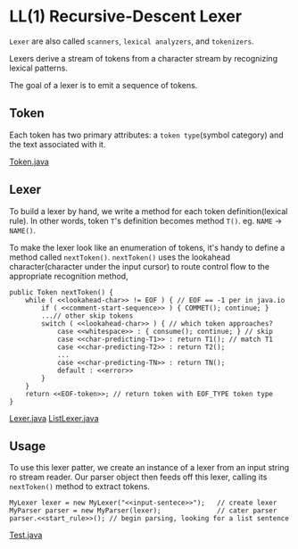 # LL(1) Recursive-Descent Lexer

`Lexer` are also called `scanners`, `lexical analyzers`, and `tokenizers`.

Lexers derive a stream of tokens from a character stream by recognizing lexical patterns.

The goal of a lexer is to emit a sequence of tokens.

## Token

Each token has two primary attributes: a `token type`(symbol category) and the text associated with it.

[Token.java](Token.java)

## Lexer

To build a lexer by hand, we write a method for each token definition(lexical rule).
In other words, token `T`'s definition becomes method `T()`. eg. `NAME` -> `NAME()`.

To make the lexer look like an enumeration of tokens, it's handy to define a method called `nextToken()`.
`nextToken()` uses the lookahead character(character under the input cursor) to route control flow to the appropriate recognition method,

    public Token nextToken() {
        while ( <<lookahead-char>> != EOF ) { // EOF == -1 per in java.io
            if ( <<comment-start-sequence>> ) { COMMET(); continue; }
            ...// other skip tokens
            switch ( <<lookahead-char>> ) { // which token approaches?
                case <<whitespace>> : { consume(); continue; } // skip
                case <<char-predicting-T1>> : return T1(); // match T1
                case <<char-predicting-T2>> : return T2();
                ...
                case <<char-predicting-TN>> : return TN();
                default : <<error>>
            }
        }
        return <<EOF-token>>; // return token with EOF_TYPE token type
    }

[Lexer.java](Lexer.java)
[ListLexer.java](ListLexer.java)

## Usage

To use this lexer patter, we create an instance of a lexer from an input string ro stream reader. Our parser object then feeds off this lexer, calling its `nextToken()` method to extract tokens.

    MyLexer lexer = new MyLexer("<<input-sentece>>");   // create lexer
    MyParser parser = new MyParser(lexer);              // cater parser
    parser.<<start_rule>>(); // begin parsing, looking for a list sentence

[Test.java](Test.java)
